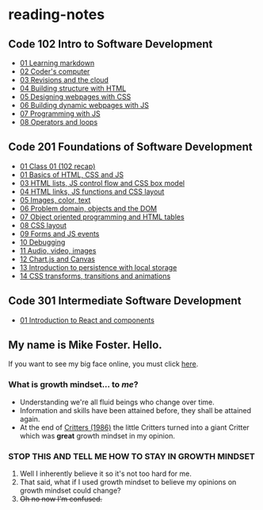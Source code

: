 # reading-notes

## Code 102 Intro to Software Development

- [01 Learning markdown](./Code102-reading-notes/01-learning-markdown.md)
- [02 Coder's computer](./Code102-reading-notes/02-coders-computer)
- [03 Revisions and the cloud](./Code102-reading-notes/03-revisions-and-the-cloud)
- [04 Building structure with HTML](./Code102-reading-notes/04-structure-with-html)
- [05 Designing webpages with CSS](./Code102-reading-notes/05-design-with-css)
- [06 Building dynamic webpages with JS](./Code102-reading-notes/06-dynamic-pages-with-javascript)
- [07 Programming with JS](./Code102-reading-notes/07-programming-with-javascript)
- [08 Operators and loops](./Code102-reading-notes/08-operators-and-loops)

## Code 201 Foundations of Software Development

- [01 Class 01 (102 recap)](./Code201-reading-notes/01-class-01)
- [01 Basics of HTML, CSS and JS](./Code201-reading-notes/02-basics-of-HTML-css-js.md)
- [03 HTML lists, JS control flow and CSS box model](./Code201-reading-notes/03-html-lists-js-control-flow-css-box-model.md)
- [04 HTML links, JS functions and CSS layout](./Code201-reading-notes/04-html-links-js-functions-css-layout.md)
- [05 Images, color, text](./Code201-reading-notes/05-images-color-text.md)
- [06 Problem domain, objects and the DOM](./Code201-reading-notes/06-problem-domain-objects-and-dom.md)
- [07 Object oriented programming and HTML tables](./Code201-reading-notes/07-object-oriented-programming-html-tables.md)
- [08 CSS layout](./Code201-reading-notes/08-css-layout.md)
- [09 Forms and JS events](./Code201-reading-notes/09-forms-and-js-events.md)
- [10 Debugging](./Code201-reading-notes/10-debugging.md)
- [11 Audio, video, images](./Code201-reading-notes/11-audio-video-images.md)
- [12 Chart.js and Canvas](./Code201-reading-notes/12-chartjs-and-canvas.md)
- [13 Introduction to persistence with local storage](./Code201-reading-notes/13-introduction-to-persistence-with-local-storage.md.md)
- [14 CSS transforms, transitions and animations](./Code201-reading-notes/14-css-transforms-transitions-and-animations.md)

## Code 301 Intermediate Software Development

- [01 Introduction to React and components](./Code301-reading-notes/01-introduction-to-react-and-components.md)

## My name is Mike Foster. Hello.

If you want to see my big face online, you must click [here](./about).

### What is growth mindset... to _me_?

- Understanding we're all fluid beings who change over time.
- Information and skills have been attained before, they shall be attained again.
- At the end of [Critters (1986)](https://www.imdb.com/title/tt0090887/) the little Critters turned into a giant Critter which was **great** growth mindset in my opinion.

### STOP THIS AND TELL ME HOW TO STAY IN GROWTH MINDSET

1. Well I inherently believe it so it's not too hard for me.
2. That said, what if I used growth mindset to believe my opinions on growth mindset could change?
3. ~~Oh no now I'm confused.~~
